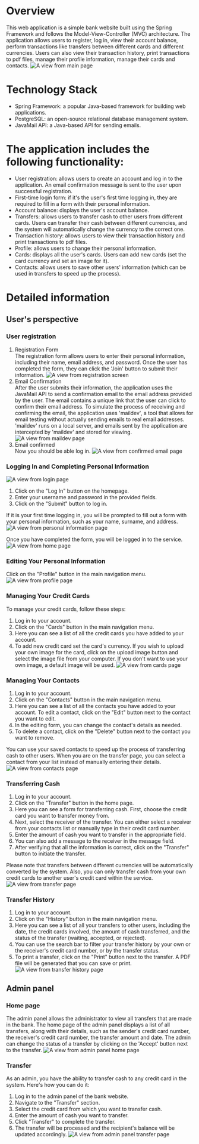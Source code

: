 # Overview
This web application is a simple bank website built using the Spring Framework and follows the Model-View-Controller (MVC) architecture. 
The application allows users to register, log in, view their account balance, perform transactions like transfers between different cards and different currencies. 
Users can also view their transaction history, print transactions to pdf files, manage their profile information, manage their cards and contacts.
 ![A view from main page](docs/MainScreen.png)

# Technology Stack
 - Spring Framework: a popular Java-based framework for building web applications.
 - PostgreSQL: an open-source relational database management system.
 - JavaMail API: a Java-based API for sending emails.

# The application includes the following functionality:
 - User registration: allows users to create an account and log in to the application. An email confirmation message is sent to the user upon successful registration.
 - First-time login form: if it's the user's first time logging in, they are required to fill in a form with their personal information.
 - Account balance: displays the user's account balance.
 - Transfers: allows users to transfer cash to other users from different cards. Users can transfer their cash between different currencies, and the system will automatically change the currency to the correct one.
 - Transaction history: allows users to view their transaction history and print transactions to pdf files.
 - Profile: allows users to change their personal information.
 - Cards: displays all the user's cards. Users can add new cards (set the card currency and set an image for it).
 - Contacts: allows users to save other users' information (which can be used in transfers to speed up the process).

# Detailed information
## User's perspective
### User registration
1. Registration Form <br/>
   The registration form allows users to enter their personal information, including their name, email address, and password. Once the user has completed the form, they can click the 'Join' button to submit their information.
   ![A view from registration screen](docs/RegisterScreen.png)
2. Email Confirmation <br/>
   After the user submits their information, the application uses the JavaMail API to send a confirmation email to the email address provided by the user. The email contains a unique link that the user can click to confirm their email address.
   To simulate the process of receiving and confirming the email, the application uses 'maildev', a tool that allows for email testing without actually sending emails to real email addresses. 'maildev' runs on a local server, and emails sent by the application are intercepted by 'maildev' and stored for viewing.
![A view from maildev page](docs/MailDevLink.png)
3. Email confirmed <br/>
   Now you should be able log in.
   ![A view from confirmed email page](docs/ConfirmedEmailScreen.png)

### Logging In and Completing Personal Information
![A view from login page](docs/LoginScreen.png)
1. Click on the "Log In" button on the homepage.
2. Enter your username and password in the provided fields.
3. Click on the "Submit" button to log in.

If it is your first time logging in, you will be prompted to fill out a form with your personal information, such as your name, surname, and address.
![A view from personal information page](docs/DetailsScreen.png)

Once you have completed the form, you will be logged in to the service.
![A view from home page](docs/HomeScreen.png)

### Editing Your Personal Information
Click on the "Profile" button in the main navigation menu.
![A view from profile page](docs/ProfileScreen.png)

### Managing Your Credit Cards
To manage your credit cards, follow these steps:
1. Log in to your account.
2. Click on the "Cards" button in the main navigation menu.
3. Here you can see a list of all the credit cards you have added to your account.
4. To add new credit card set the card's currency. If you wish to upload your own image for the card, click on the upload image button and select the image file from your computer. If you don't want to use your own image, a default image will be used.
![A view from cards page](docs/CardsScreen.png)

### Managing Your Contacts
1. Log in to your account.
2. Click on the "Contacts" button in the main navigation menu.
3. Here you can see a list of all the contacts you have added to your account. To edit a contact, click on the "Edit" button next to the contact you want to edit.
4. In the editing form, you can change the contact's details as needed.
5. To delete a contact, click on the "Delete" button next to the contact you want to remove.

You can use your saved contacts to speed up the process of transferring cash to other users. When you are on the transfer page, you can select a contact from your list instead of manually entering their details.
![A view from contacts page](docs/ContactsScreen.png)


### Transferring Cash
1. Log in to your account.
2. Click on the "Transfer" button in the home page.
3. Here you can see a form for transferring cash. First, choose the credit card you want to transfer money from.
4. Next, select the receiver of the transfer. You can either select a receiver from your contacts list or manually type in their credit card number.
5. Enter the amount of cash you want to transfer in the appropriate field.
6. You can also add a message to the receiver in the message field.
7. After verifying that all the information is correct, click on the "Transfer" button to initiate the transfer.

Please note that transfers between different currencies will be automatically converted by the system. Also, you can only transfer cash from your own credit cards to another user's credit card within the service.
![A view from transfer page](docs/TransferScreen.png)

### Transfer History
1. Log in to your account.
2. Click on the "History" button in the main navigation menu.
3. Here you can see a list of all your transfers to other users, including the date, the credit cards involved, the amount of cash transferred, and the status of the transfer (waiting, accepted, or rejected).
4. You can use the search bar to filter your transfer history by your own or the receiver's credit card number, or by the transfer status.
5. To print a transfer, click on the "Print" button next to the transfer. A PDF file will be generated that you can save or print.
![A view from transfer history page](docs/HistoryScreen.png)

## Admin panel
### Home page
The admin panel allows the administrator to view all transfers that are made in the bank. The home page of the admin panel displays a list of all transfers, along with their details, such as the sender's credit card number, the receiver's credit card number, the transfer amount and date.
The admin can change the status of a transfer by clicking on the 'Accept' button next to the transfer.
![A view from admin panel home page](docs/AdminHomeScreen.png)

### Transfer
As an admin, you have the ability to transfer cash to any credit card in the system. Here's how you can do it:
1. Log in to the admin panel of the bank website. 
2. Navigate to the "Transfer" section. 
3. Select the credit card from which you want to transfer cash. 
4. Enter the amount of cash you want to transfer. 
5. Click "Transfer" to complete the transfer. 
6. The transfer will be processed and the recipient's balance will be updated accordingly.
![A view from admin panel transfer page](docs/AdminTransferScreen.png)
